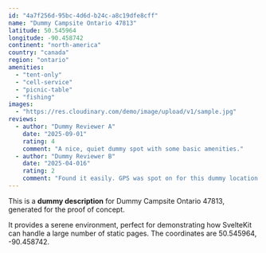 ```yaml
---
id: "4a7f256d-95bc-4d6d-b24c-a8c19dfe8cff"
name: "Dummy Campsite Ontario 47813"
latitude: 50.545964
longitude: -90.458742
continent: "north-america"
country: "canada"
region: "ontario"
amenities:
  - "tent-only"
  - "cell-service"
  - "picnic-table"
  - "fishing"
images:
  - "https://res.cloudinary.com/demo/image/upload/v1/sample.jpg"
reviews:
  - author: "Dummy Reviewer A"
    date: "2025-09-01"
    rating: 4
    comment: "A nice, quiet dummy spot with some basic amenities."
  - author: "Dummy Reviewer B"
    date: "2025-04-016"
    rating: 2
    comment: "Found it easily. GPS was spot on for this dummy location."
---
```


This is a **dummy description** for Dummy Campsite Ontario 47813, generated for the proof of concept.

It provides a serene environment, perfect for demonstrating how SvelteKit can handle a large number of static pages. The coordinates are 50.545964, -90.458742.

